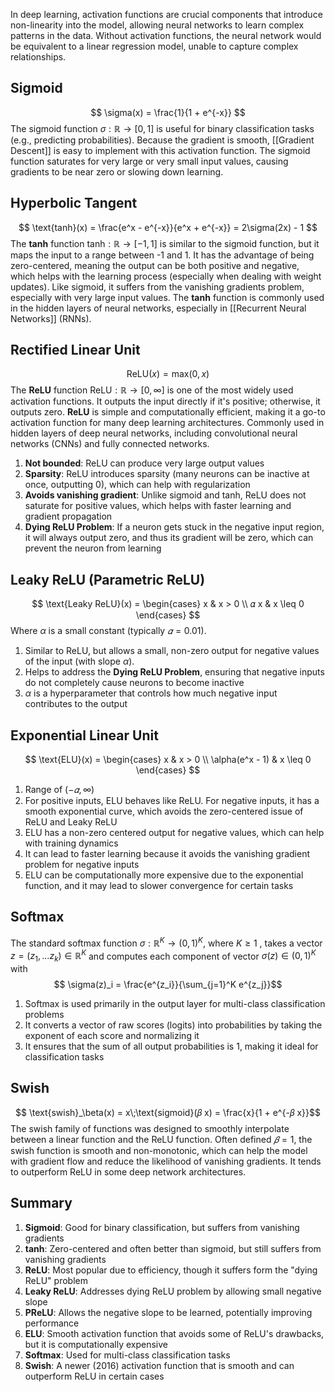In deep learning, activation functions are crucial components that introduce non-linearity into the model, allowing neural networks to learn complex patterns in the data. Without activation functions, the neural network would be equivalent to a linear regression model, unable to capture complex relationships.
## Sigmoid
$$
\sigma(x) = \frac{1}{1 + e^{-x}}
$$
 The sigmoid function $\sigma : \mathbb{R} \to [0,1]$ is useful for binary classification tasks (e.g., predicting probabilities). Because the gradient is smooth, [[Gradient Descent]] is easy to implement with this activation function. The sigmoid function saturates for very large or very small input values, causing gradients to be near zero or slowing down learning.

## Hyperbolic Tangent
$$
\text{tanh}(x) = \frac{e^x - e^{-x}}{e^x + e^{-x}} = 2\sigma(2x) - 1
$$
The **tanh** function $\text{tanh} : \mathbb{R} \to [-1,1]$ is similar to the sigmoid function, but it maps the input to a range between -1 and 1. It has the advantage of being zero-centered, meaning the output can be both positive and negative, which helps with the learning process (especially when dealing with weight updates). Like sigmoid, it suffers from the vanishing gradients problem, especially with very large input values. The **tanh** function is commonly used in the hidden layers of neural networks, especially in [[Recurrent Neural Networks]] (RNNs).

## Rectified Linear Unit
$$\text{ReLU}(x) = \text{max}(0,x)$$
The **ReLU** function $\text{ReLU} : \mathbb{R} \to [0,\infty]$ is one of the most widely used activation functions. It outputs the input directly if it's positive; otherwise, it outputs zero. **ReLU** is simple and computationally efficient, making it a go-to activation function for many deep learning architectures. Commonly used in hidden layers of deep neural networks, including convolutional neural networks (CNNs) and fully connected networks.

1. **Not bounded**: ReLU can produce very large output values
2. **Sparsity**: ReLU introduces sparsity (many neurons can be inactive at once, outputting 0), which can help with regularization
3. **Avoids vanishing gradient**: Unlike sigmoid and tanh, ReLU does not saturate for positive values, which helps with faster learning and gradient propagation
4. **Dying ReLU Problem**: If a neuron gets stuck in the negative input region, it will always output zero, and thus its gradient will be zero, which can prevent the neuron from learning
## Leaky ReLU (Parametric ReLU)

$$ \text{Leaky ReLU}(x) = \begin{cases}
x & x > 0 \\
𝛼 x & x \leq 0
\end{cases} $$
Where $\alpha$ is a small constant (typically $𝛼 = 0.01$).
1. Similar to ReLU, but allows a small, non-zero output for negative values of the input (with slope $\alpha$).
2. Helps to address the **Dying ReLU Problem**, ensuring that negative inputs do not completely cause neurons to become inactive
3. $\alpha$ is a hyperparameter that controls how much negative input contributes to the output
## Exponential Linear Unit
$$ \text{ELU}(x) = \begin{cases}
x & x > 0 \\
\alpha(e^x - 1) & x \leq 0
\end{cases} $$

1. Range of $(-𝛼, \infty)$
2. For positive inputs, ELU behaves like ReLU. For negative inputs, it has a smooth exponential curve, which avoids the zero-centered issue of ReLU and Leaky ReLU
3. ELU has a non-zero centered output for negative values, which can help with training dynamics
4. It can lead to faster learning because it avoids the vanishing gradient problem for negative inputs
5. ELU can be computationally more expensive due to the exponential function, and it may lead to slower convergence for certain tasks
## Softmax

The standard softmax function $\sigma: \mathbb{R}^K \to (0,1)^K$, where $K \geq 1$ , takes a vector $z = (z_1, \dots z_k) ∈ \mathbb{R}^K$  and computes each component of vector $\sigma(z) ∈ (0,1)^K$ with 
$$ \sigma(z)_i = \frac{e^{z_i}}{\sum_{j=1}^K e^{z_j}}$$
1. Softmax is used primarily in the output layer for multi-class classification problems
2. It converts a vector of raw scores (logits) into probabilities by taking the exponent of each score and normalizing it
3. It ensures that the sum of all output probabilities is 1, making it ideal for classification tasks
## Swish
$$ \text{swish}_\beta(x) = x\;\text{sigmoid}(𝛽 x) = \frac{x}{1 + e^{-𝛽 x}}$$
The swish family of functions was designed to smoothly interpolate between a linear function and the ReLU function. Often defined $𝛽 = 1$, the swish function is smooth and non-monotonic, which can help the model with gradient flow and reduce the likelihood of vanishing gradients. It tends to outperform ReLU in some deep network architectures.
## Summary
1. **Sigmoid**: Good for binary classification, but suffers from vanishing gradients
2. **tanh**: Zero-centered and often better than sigmoid, but still suffers from vanishing gradients
3. **ReLU**: Most popular due to efficiency, though it suffers form the "dying ReLU" problem
4. **Leaky ReLU**: Addresses dying ReLU problem by allowing small negative slope
5. **PReLU**: Allows the negative slope to be learned, potentially improving performance
6. **ELU**: Smooth activation function that avoids some of ReLU's drawbacks, but it is computationally expensive
7. **Softmax**: Used for multi-class classification tasks
8. **Swish**: A newer (2016) activation function that is smooth and can outperform ReLU in certain cases